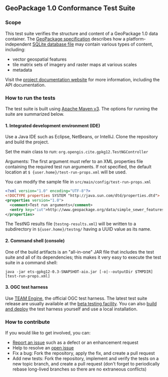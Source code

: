 ## GeoPackage 1.0 Conformance Test Suite

### Scope

This test suite verifies the structure and content of a GeoPackage 1.0 data container.
The [GeoPackage specification](http://www.opengis.net/doc/IS/geopackage/1.0) describes how a
platform-independent [SQLite database file](https://www.sqlite.org/fileformat2.html)
may contain various types of content, including:

* vector geospatial features
* tile matrix sets of imagery and raster maps at various scales
* metadata

Visit the [project documentation website](http://opengeospatial.github.io/ets-gpkg12/)
for more information, including the API documentation.

### How to run the tests
The test suite is built using [Apache Maven v3](https://maven.apache.org/). The options
for running the suite are summarized below.

#### 1. Integrated development environment (IDE)

Use a Java IDE such as Eclipse, NetBeans, or IntelliJ. Clone the repository and build the project.

Set the main class to run: `org.opengis.cite.gpkg12.TestNGController`

Arguments: The first argument must refer to an XML properties file containing the
required test run arguments. If not specified, the default location at `$
{user.home}/test-run-props.xml` will be used.

You can modify the sample file in `src/main/config/test-run-props.xml`

```xml
<?xml version="1.0" encoding="UTF-8"?>
<!DOCTYPE properties SYSTEM "http://java.sun.com/dtd/properties.dtd">
<properties version="1.0">
  <comment>Test run arguments</comment>
  <entry key="iut">http://www.geopackage.org/data/simple_sewer_features.gpkg</entry>
</properties>
```

The TestNG results file (`testng-results.xml`) will be written to a subdirectory
in `${user.home}/testng/` having a UUID value as its name.

#### 2. Command shell (console)

One of the build artifacts is an "all-in-one" JAR file that includes the test
suite and all of its dependencies; this makes it very easy to execute the test
suite in a command shell:

`java -jar ets-gpkg12-0.3-SNAPSHOT-aio.jar [-o|--outputDir $TMPDIR] [test-run-props.xml]`

#### 3. OGC test harness

Use [TEAM Engine](https://github.com/opengeospatial/teamengine), the official OGC test harness.
The latest test suite release are usually available at the [beta testing facility](http://cite.opengeospatial.org/te2/).
You can also [build and deploy](https://github.com/opengeospatial/teamengine) the test
harness yourself and use a local installation.


### How to contribute

If you would like to get involved, you can:

* [Report an issue](https://github.com/opengeospatial/ets-gpkg12/issues) such as a defect or
an enhancement request
* Help to resolve an [open issue](https://github.com/opengeospatial/ets-gpkg12/issues?q=is%3Aopen)
* Fix a bug: Fork the repository, apply the fix, and create a pull request
* Add new tests: Fork the repository, implement and verify the tests on a new topic branch,
and create a pull request (don't forget to periodically rebase long-lived branches so
there are no extraneous conflicts)
